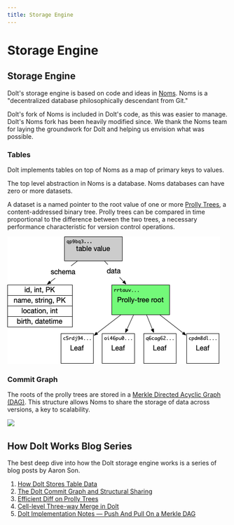 ```yaml
---
title: Storage Engine
---
```


# Storage Engine

## Storage Engine

Dolt's storage engine is based on code and ideas in [Noms](https://github.com/attic-labs/noms). Noms is a "decentralized database philosophically descendant from Git."

Dolt's fork of Noms is included in Dolt's code, as this was easier to manage. Dolt's Noms fork has been heavily modified since. We thank the Noms team for laying the groundwork for Dolt and helping us envision what was possible.

### Tables

Dolt implements tables on top of Noms as a map of primary keys to values.

The top level abstraction in Noms is a database. Noms databases can have zero or more datasets.

A dataset is a named pointer to the root value of one or more [Prolly Trees](storage-engine/prolly-tree.md), a content-addressed binary tree. Prolly trees can be compared in time proportional to the difference between the two trees, a necessary performance characteristic for version control operations.

![](<../.gitbook/assets/dolt-table-value (1).png>)

### Commit Graph

The roots of the prolly trees are stored in a [Merkle Directed Acyclic Graph (DAG)](https://docs.ipfs.io/concepts/merkle-dag/). This structure allows Noms to share the storage of data across versions, a key to scalability.

![](../.gitbook/assets/dolt-commit-graph.png)

## How Dolt Works Blog Series

The best deep dive into how the Dolt storage engine works is a series of blog posts by Aaron Son.

1. [How Dolt Stores Table Data](https://www.dolthub.com/blog/2020-04-01-how-dolt-stores-table-data/)
2. [The Dolt Commit Graph and Structural Sharing](https://www.dolthub.com/blog/2020-05-13-dolt-commit-graph-and-structural-sharing/)
3. [Efficient Diff on Prolly Trees](https://www.dolthub.com/blog/2020-06-16-efficient-diff-on-prolly-trees/)
4. [Cell-level Three-way Merge in Dolt](https://www.dolthub.com/blog/2020-07-15-three-way-merge/)
5. [Dolt Implementation Notes — Push And Pull On a Merkle DAG](https://www.dolthub.com/blog/2020-09-09-push-pull-on-a-merkle-dag/)
